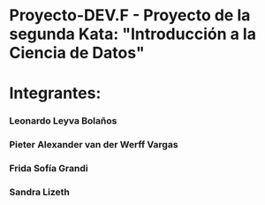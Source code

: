# Proyecto-DEV.F - Proyecto de la segunda Kata: "Introducción a la Ciencia de Datos"
# Integrantes:
### Leonardo Leyva Bolaños
### Pieter Alexander van der Werff Vargas
### Frida Sofía Grandi
### Sandra Lizeth
